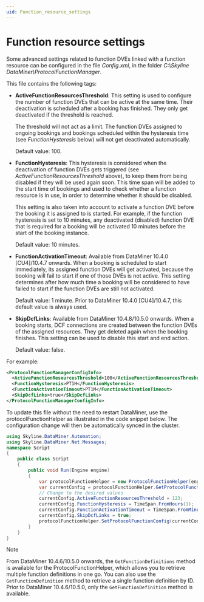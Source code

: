 ```yaml
---
uid: Function_resource_settings
---
```


# Function resource settings

Some advanced settings related to function DVEs linked with a function resource can be configured in the file *Config.xml*, in the folder *C:\\Skyline DataMiner\\ProtocolFunctionManager*.

This file contains the following tags:

- **ActiveFunctionResourcesThreshold**: This setting is used to configure the number of function DVEs that can be active at the same time. Their deactivation is scheduled after a booking has finished. They only get deactivated if the threshold is reached.

  The threshold will not act as a limit. The function DVEs assigned to ongoing bookings and bookings scheduled within the hysteresis time (see *FunctionHysteresis* below) will not get deactivated automatically.

  Default value: 100.

- **FunctionHysteresis**: This hysteresis is considered when the deactivation of function DVEs gets triggered (see *ActiveFunctionResourcesThreshold* above), to keep them from being disabled if they will be used again soon. This time span will be added to the start time of bookings and used to check whether a function resource is in use, in order to determine whether it should be disabled.

  This setting is also taken into account to activate a function DVE before the booking it is assigned to is started. For example, if the function hysteresis is set to 10 minutes, any deactivated (disabled) function DVE that is required for a booking will be activated 10 minutes before the start of the booking instance.

  Default value: 10 minutes.

- **FunctionActivationTimeout**<!-- RN 39672 -->: Available from DataMiner 10.4.0 [CU4]/10.4.7 onwards. When a booking is scheduled to start immediately, its assigned function DVEs will get activated, because the booking will fail to start if one of those DVEs is not active. This setting determines after how much time a booking will be considered to have failed to start if the function DVEs are still not activated.

  Default value: 1 minute. Prior to DataMiner 10.4.0 [CU4]/10.4.7, this default value is always used.

- **SkipDcfLinks**<!-- RN 39446 -->: Available from DataMiner 10.4.8/10.5.0 onwards. When a booking starts, DCF connections are created between the function DVEs of the assigned resources. They get deleted again when the booking finishes. This setting can be used to disable this start and end action.

  Default value: false.

For example:

```xml
<ProtocolFunctionManagerConfigInfo>
  <ActiveFunctionResourcesThreshold>100</ActiveFunctionResourcesThreshold>
  <FunctionHysteresis>PT1H</FunctionHysteresis>
  <FunctionActivationTimeout>PT1M</FunctionActivationTimeout>
  <SkipDcfLinks>true</SkipDcfLinks>
</ProtocolFunctionManagerConfigInfo>
```

To update this file without the need to restart DataMiner, use the protocolFunctionHelper as illustrated in the code snippet below. The configuration change will then be automatically synced in the cluster.

```csharp
using Skyline.DataMiner.Automation;
using Skyline.DataMiner.Net.Messages;
namespace Script
{
    public class Script
    {
        public void Run(Engine engine)
        {
            var protocolFunctionHelper = new ProtocolFunctionHelper(engine.SendSLNetMessages);
            var currentConfig = protocolFunctionHelper.GetProtocolFunctionConfig();
            // Change to the desired values
            currentConfig.ActiveFunctionResourcesThreshold = 123;
            currentConfig.FunctionHysteresis = TimeSpan.FromHours(1);
            currentConfig.FunctionActivationTimeout = TimeSpan.FromMinutes(2);
            currentConfig.SkipDcfLinks = true;
            protocolFunctionHelper.SetProtocolFunctionConfig(currentConfig);
        }
    }
}
```

> [!NOTE]
> From DataMiner 10.4.6/10.5.0 onwards<!--RN 39362-->, the `GetFunctionDefinitions` method is available for the ProtocolFunctionHelper, which allows you to retrieve multiple function definitions in one go. You can also use the `GetFunctionDefinition` method to retrieve a single function definition by ID. Prior to DataMiner 10.4.6/10.5.0, only the `GetFunctionDefinition` method is available.
